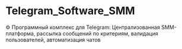 # Telegram_Software_SMM
⚙️ Программный комплекс для Telegram: Централизованная SMM-платформа, рассылка сообщений по критериям, валидация пользователей, автоматизация чатов
